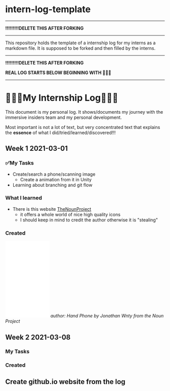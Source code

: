 # intern-log-template
----
**!!!!!!!!!DELETE THIS AFTER FORKING**

----
This repository holds the template of a internship log for my interns as a markdown file. It is supposed to be forked and then filled by the interns.

----

**!!!!!!!!!DELETE THIS AFTER FORKING**

**REAL LOG STARTS BELOW BEGINNING WITH 🚀🚀🚀**

----

# 🚀🚀🚀My Internship Log🚀🚀🚀

This document is my personal log. It shows/documents my journey with the immersive insiders team and my personal development.

Most important is not a lot of text, but very concentrated text that explains the **essence** of what I did/tried/learned/discovered!!!

## Week 1 2021-03-01

### ✅My Tasks
- Create/search a phone/scanning image
    - Create a animation from it in Unity
- Learning about branching and git flow

### What I learned
- There is this website [TheNounProject](https://thenounproject.com/)
    - it offers a whole world of nice high quality icons
    - I should keep in mind to credit the author otherwise it is "stealing"

### Created

![](img/HandPhone.png)
*author: Hand Phone by Jonathan Wnty from the Noun Project*


## Week 2 2021-03-08

### My Tasks

### Created

## Create github.io website from the log


